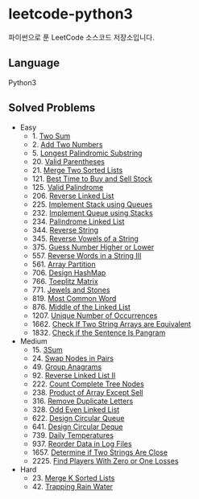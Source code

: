 # leetcode-python3
파이썬으로 푼 LeetCode 소스코드 저장소입니다.

## Language 
Python3

## Solved Problems
+ Easy
  + 1\. [Two Sum](https://github.com/Yiseull/leetcode-python3/blob/master/%EB%B0%B0%EC%97%B4/two_sum.py)
  + 2\. [Add Two Numbers](https://github.com/Yiseull/leetcode-python3/blob/master/%EC%97%B0%EA%B2%B0%20%EB%A6%AC%EC%8A%A4%ED%8A%B8/add_two_numbers.py)
  + 5\. [Longest Palindromic Substring](https://github.com/Yiseull/leetcode-python3/blob/master/%EB%AC%B8%EC%9E%90%EC%97%B4%20%EC%A1%B0%EC%9E%91/longest_palindromic_substring.py)
  + 20\. [Valid Parentheses](https://github.com/Yiseull/leetcode-python3/blob/master/%EC%8A%A4%ED%83%9D%2C%20%ED%81%90/valid_parentheses.py)
  + 21\. [Merge Two Sorted Lists](https://github.com/Yiseull/leetcode-python3/blob/master/%EC%97%B0%EA%B2%B0%20%EB%A6%AC%EC%8A%A4%ED%8A%B8/merge_two_sorted_lists.py)
  + 121\. [Best Time to Buy and Sell Stock](https://github.com/Yiseull/leetcode-python3/blob/master/%EB%B0%B0%EC%97%B4/best_time_to_buy_and_sell_stock.py)
  + 125\. [Valid Palindrome](https://github.com/Yiseull/leetcode-python3/blob/master/%EB%AC%B8%EC%9E%90%EC%97%B4%20%EC%A1%B0%EC%9E%91/valid_palindrome.py)
  + 206\. [Reverse Linked List](https://github.com/Yiseull/leetcode-python3/blob/master/%EC%97%B0%EA%B2%B0%20%EB%A6%AC%EC%8A%A4%ED%8A%B8/reverse_linked_list.py)
  + 225\. [Implement Stack using Queues](https://github.com/Yiseull/leetcode-python3/blob/master/%EC%8A%A4%ED%83%9D%2C%20%ED%81%90/implement_stack_using_queues.py)
  + 232\. [Implement Queue using Stacks](https://github.com/Yiseull/leetcode-python3/blob/master/%EC%8A%A4%ED%83%9D%2C%20%ED%81%90/implement_queue_using_stacks.py)
  + 234\. [Palindrome Linked List](https://github.com/Yiseull/leetcode-python3/blob/master/%EC%97%B0%EA%B2%B0%20%EB%A6%AC%EC%8A%A4%ED%8A%B8/palindrome_linked_list.py)
  + 344\. [Reverse String](https://github.com/Yiseull/leetcode-python3/blob/master/%EB%AC%B8%EC%9E%90%EC%97%B4%20%EC%A1%B0%EC%9E%91/reverse_string.py)
  + 345\. [Reverse Vowels of a String](https://github.com/Yiseull/leetcode-python3/blob/master/reverse_vowels_of_string.py)
  + 375\. [Guess Number Higher or Lower](https://github.com/Yiseull/leetcode-python3/blob/master/guess_number_higher_or_lower.py)
  + 557\. [Reverse Words in a String III](https://github.com/Yiseull/leetcode-python3/blob/master/reverse_words_in_a_string3.py)
  + 561\. [Array Partition](https://github.com/Yiseull/leetcode-python3/blob/master/%EB%B0%B0%EC%97%B4/array_partition.py)
  + 706\. [Design HashMap](https://github.com/Yiseull/leetcode-python3/blob/master/%ED%95%B4%EC%8B%9C%20%ED%85%8C%EC%9D%B4%EB%B8%94/design_hashmap_submissions.py)
  + 766\. [Toeplitz Matrix](https://github.com/Yiseull/leetcode-python3/blob/master/toeplitz_matrix.py)
  + 771\. [Jewels and Stones](https://github.com/Yiseull/leetcode-python3/blob/master/jewels_and_stones.py)
  + 819\. [Most Common Word](https://github.com/Yiseull/leetcode-python3/blob/master/%EB%AC%B8%EC%9E%90%EC%97%B4%20%EC%A1%B0%EC%9E%91/most_common_word.py)
  + 876\. [Middle of the Linked List](https://github.com/Yiseull/leetcode-python3/blob/master/middle_of_the_linked_list.py)
  + 1207\. [Unique Number of Occurrences](https://github.com/Yiseull/leetcode-python3/blob/master/unique_number_of_occurrences.py)
  + 1662\. [Check If Two String Arrays are Equivalent](https://github.com/Yiseull/leetcode-python3/blob/master/check_if_two_string_arrays_are_equivalent.py)
  + 1832\. [Check if the Sentence Is Pangram](https://github.com/Yiseull/leetcode-python3/blob/master/check_if_the_sentence_is_pangram.py)
+ Medium
  + 15\. [3Sum](https://github.com/Yiseull/leetcode-python3/blob/master/%EB%B0%B0%EC%97%B4/3Sum.py)
  + 24\. [Swap Nodes in Pairs](https://github.com/Yiseull/leetcode-python3/blob/master/%EC%97%B0%EA%B2%B0%20%EB%A6%AC%EC%8A%A4%ED%8A%B8/swap_nodes_in_pairs.py)
  + 49\. [Group Anagrams](https://github.com/Yiseull/leetcode-python3/blob/master/%EB%AC%B8%EC%9E%90%EC%97%B4%20%EC%A1%B0%EC%9E%91/group_anagrams.py)
  + 92\. [Reverse Linked List II](https://github.com/Yiseull/leetcode-python3/blob/master/%EC%97%B0%EA%B2%B0%20%EB%A6%AC%EC%8A%A4%ED%8A%B8/reverse_linked_list2.py)
  + 222\. [Count Complete Tree Nodes](https://github.com/Yiseull/leetcode-python3/blob/master/count_complete_tree_nodes.py)
  + 238\. [Product of Array Except Sell](https://github.com/Yiseull/leetcode-python3/blob/master/%EB%B0%B0%EC%97%B4/product_of_array_except_self.py)
  + 316\. [Remove Duplicate Letters](https://github.com/Yiseull/leetcode-python3/blob/master/%EC%8A%A4%ED%83%9D%2C%20%ED%81%90/remove_duplicate_letters.py)
  + 328\. [Odd Even Linked List](https://github.com/Yiseull/leetcode-python3/blob/master/%EC%97%B0%EA%B2%B0%20%EB%A6%AC%EC%8A%A4%ED%8A%B8/odd_even_linked_list.py)
  + 622\. [Design Circular Queue](https://github.com/Yiseull/leetcode-python3/blob/master/%EC%8A%A4%ED%83%9D%2C%20%ED%81%90/design_circular_queue.py)
  + 641\. [Design Circular Deque](https://github.com/Yiseull/leetcode-python3/blob/master/%EB%8D%B0%ED%81%AC%2C%20%EC%9A%B0%EC%84%A0%EC%88%9C%EC%9C%84%20%ED%81%90/design_circular_deque.py)
  + 739\. [Daily Temperatures](https://github.com/Yiseull/leetcode-python3/blob/master/%EC%8A%A4%ED%83%9D%2C%20%ED%81%90/daily_temperatures.py)
  + 937\. [Reorder Data in Log Files](https://github.com/Yiseull/leetcode-python3/blob/master/%EB%AC%B8%EC%9E%90%EC%97%B4%20%EC%A1%B0%EC%9E%91/reorder_log_files.py)
  + 1657\. [Determine if Two Strings Are Close](https://github.com/Yiseull/leetcode-python3/blob/master/determine_if_two_strings_are_close.py)
  + 2225\. [Find Players With Zero or One Losses](https://github.com/Yiseull/leetcode-python3/blob/master/find_players_with_zero_or_one_losses.py)
+ Hard
  + 23\. [Merge K Sorted Lists](https://github.com/Yiseull/leetcode-python3/blob/master/%EB%8D%B0%ED%81%AC%2C%20%EC%9A%B0%EC%84%A0%EC%88%9C%EC%9C%84%20%ED%81%90/merge_k_sorted_submissions.py)
  + 42\. [Trapping Rain Water](https://github.com/Yiseull/leetcode-python3/blob/master/%EB%B0%B0%EC%97%B4/trapping_rain_water.py)
